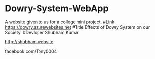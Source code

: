 # Dowry-System-WebApp
A website given to us for a college mini project.
#Link 
https://dowry.azurewebsites.net
#Title 
Effects of Dowry System on our Society.
#Devloper
Shubham Kumar

http://shubham.website

facebook.com/Tony0004